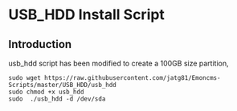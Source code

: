 # USB_HDD Install Script
## Introduction
usb_hdd script has been modified to create a 100GB size partition, 
```shell
sudo wget https://raw.githubusercontent.com/jatg81/Emoncms-Scripts/master/USB_HDD/usb_hdd
sudo chmod +x usb_hdd
sudo  ./usb_hdd -d /dev/sda
```
